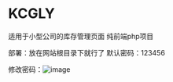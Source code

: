 # KCGLY
适用于小型公司的库存管理页面
纯前端php项目

部署：放在网站根目录下就行了
默认密码：123456








修改密码：![image](https://github.com/user-attachments/assets/8783cf0d-3c5a-4f31-a9d3-b2e99b4cdd43)

